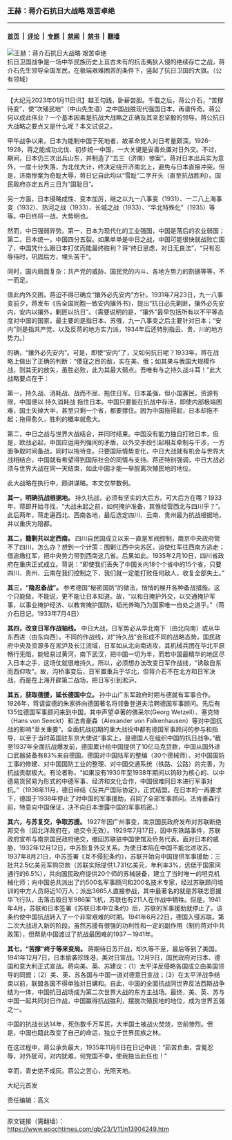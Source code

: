 ### 王赫：蒋介石抗日大战略 艰苦卓绝

---

#### [首页](../../../..?n13904249) &nbsp;|&nbsp; [评论](../../../../../epoch-comment?n13904249) &nbsp;|&nbsp; [专题](../../../../../epoch-special?n13904249) &nbsp;|&nbsp; [禁闻](../../../../../epoch-news?n13904249) &nbsp;|&nbsp; [禁书](../../../../../books?n13904249) &nbsp;|&nbsp; [翻墙](https://github.com/gfw-breaker/nogfw/blob/master/README.md?n13904249)


<div><img alt="王赫：蒋介石抗日大战略 艰苦卓绝" class="attachment-djy_600_400 size-djy_600_400 wp-post-image" src="https://i.epochtimes.com/assets/uploads/2015/08/1309100943112068-600x400.jpg"/>
<div class="caption">
 抗日卫国战争是一场中华民族历史上亘古未有的抗击夷狄入侵的绝续存亡之战，蒋介石先生领导全国军民，在极端艰难困苦的条件下，竖起了抗日卫国的大旗。（公有领域）
</div></div><hr/><div class="post_content" id="artbody" itemprop="articleBody">
 <!-- article content begin -->
 <p>
  【大纪元2023年01月11日讯】越王勾践，卧薪尝胆。千载之后，蒋公介石，“苦撑待变”，使“次殖民地”（中山先生语）之中国战胜现代强国日本，再谱传奇。蒋公何以成此伟业？一个基本因素是抗战大战略之正确及其坚忍坚毅的领导。蒋公抗日大战略之要点又是什么呢？本文试说之。
 </p>
 <p>
  甲午战争以来，日本为能制中国于死地者，故革命党人对日考量颇深。1926-1928，蒋之能成功北伐、初步统一中国，一大关键是妥善处置对日外交。不过，期间，日本仍三次出兵山东，并制造了“五三（济南）惨案”。蒋对日本出兵实为意外，一度十分失落，为北伐大计，终决定绕开济南北上，避免与日本直接冲突。但是，济南惨案为奇耻大辱，蒋日记自此均以“雪耻”二字开头（直至抗战胜利）。国民政府亦定五月三日为“国耻日”。
 </p>
 <p>
  另一方面，日本侵略成性、变本加厉，继之以九一八事变（1931）、一二八上海事变（1932）、热河之战（1933）、长城之战（1933）、“华北特殊化”（1935）等等。中日终将一战，大势明也。
 </p>
 <p>
  然而，中日强弱异势。第一，日本为现代化的工业强国，中国是落后的农业弱国；第二，日本统一，中国四分五裂。如果单单是中日之战，中国可能很快就战败亡国了，中国凭什么跟日本打仗而能最终胜利？蒋“终日思虑，对日无良法”，“只有忍辱待时，巩固后方，埋头苦干”。
 </p>
 <p>
  同时，国内局面复杂：共产党的威胁、国民党的内斗、各地方势力的割据等等，不一而足。
 </p>
 <p>
  值此内外交困，蒋迫不得已确立“攘外必先安内”方针。1931年7月23日，九一八事变前夕，蒋发布《告全国同胞一致安内攘外书》，提出“抗日必先剿匪，攘外必先安内，安内以攘外，剿匪以抗日”。（需要说明的是，“攘外”最早包括所有以不平等态度对中国的国家，最主要的是指日本、苏俄，九一八事变之后主要针对日本；“安内”则是指共产党、以及反蒋的地方实力派，1934年后还特别指云、贵、川的地方势力。）
 </p>
 <p>
  的确，“攘外必先安内”。可是，即使“安内”了，又如何抗日呢？1933年，蒋在战略上做出了正确的判断：“倭寇之目的敌，实在美、俄；如其果与我国大规模作战，则其无的放矢，虽胜必败，此为其最大弱点。吾唯有与之持久战斗耳！”此大战略要点在于：
 </p>
 <p>
  第一，持久战、消耗战、战而不屈、拖住日军。日本虽强，但小国寡民，资源有限，中国便以
  <ok href="https://www.epochtimes.com/gb/tag/%E6%8C%81%E4%B9%85%E6%B6%88%E8%80%97%E6%88%98.html">
   持久消耗战
  </ok>
  拖住日本。中国只要能在抗战中存活，即使内部极端困难，国土失掉大半，甚至只剩一个省，都要撑住。因为中国拖得起，日本却拖不起；拖得愈久，胜利的概率就愈大。
 </p>
 <p>
  第二，中日之战与世界大战结合，并同时结束。中国没有能力独自打败日本，但是，欧战必起，中国应运用列强间的矛盾，以外交手段引起相互牵制与干涉，一方面争取时间备战，同时以拖待变。只要国际情势变化，中日大战就有机会与世界大战相结合，中国就有希望得到国际社会的同情与支持。蒋还特别强调，中日大战必须与世界大战在同一天结束，如此中国才能一举脱离次殖民地的地位。
 </p>
 <p>
  此大战略在执行中，颇讲谋略。本文仅举数例。
 </p>
 <p>
  <strong>
   其一，明确抗战根据地。
  </strong>
  持久抗战，必须有坚实的大后方。可大后方在哪？1933年，蒋即开始寻找，“大战未起之前，如何掩护准备，其惟经营西北与四川乎？”。此后两年，蒋走遍西北、西南各地，最后选定四川、云南、贵州最为抗战根据地，并以重庆为陪都。
 </p>
 <p>
  <strong>
   其二，籍剿共以定西南。
  </strong>
  四川自民国成立以来一直是军阀控制，南京中央政府管不了四川，怎么办？想到一个计策：围剿江西中央苏区，迫使红军往西南方逃走；借追缴红军，把中央势力带到西南这几省。后果如此。1935年2月10日，四川省政府在重庆正式成立。蒋说：“即使我们丢失了中国关内18个个省中的15个省，只要四川、贵州、云南在我们控制之下，我们就一定能打败任何敌人，收复全部失土。”
 </p>
 <p>
  <strong>
   其三，“隐忍备战”。
  </strong>
  参考德国“秘密国防”的做法，悄悄的展开各种备战措施。这个只能做，不能说，更不能让日本知道。故，“以和日掩护外交，以交通掩护军事，以事业掩护经济、以教育掩护国防，韬光养晦乃为国家唯一自处之道乎。”（蒋介石日记，1933年7月4日）
 </p>
 <p>
  <strong>
   其四，改变日军作战轴线。
  </strong>
  中日大战，日军势必从华北南下（由北向南）或从华东西进（由东向西）。不同的作战线，对“持久战”会形成不同的战略态势。国民政府中央及资源多在淞沪及长江流域，日军如从北向南进攻，其机械兵团在华北平原畅行无阻，能轻易过黄河，南下武汉，把中国一切为半，而若中国最精华的地区尽入日本之手，这场仗就很难持久。所以，必须想办法改变日军作战线，“诱敌自东而西仰攻”。故，沟桥事变后，日军置重兵于华北，但蒋介石不在北方和日军决战，而是在上海开辟第二战场，把日军引到淞沪。
 </p>
 <p>
  <strong>
   其五，获取德援，延长德国中立。
  </strong>
  孙中山广东军政府时期与德就有军事合作。1926年，蒋请留德的朱家骅向德国著名将领鲁登道夫洽聘德国军事顾问。先后有135位德国军事顾问来到中国，其中声望卓著的佛采尔(Georg Wetzell）、塞克特（Hans von Seeckt）和法肯豪森（Alexander von Falkenhausen）等对中国抗战的影响“至关重要”。全面抗战初期的重大战役中都有德国军事顾问的参与和指导，以至于当时英国驻东京大使说“事实上，是德国人在组织中国的抗日战争。”截至1937年全面抗战爆发前，德国累计给中国提供了10亿马克贷款，中国从国外进口武器装备有83%来自德国。德国对中国陆军的整编（30个德械师）、对中国国防工事的修建、对中国国防工业的整理、对中国交通系统（铁路、公路）的完善，为抗战贡献极大。有论者称，“如果没有1930年至1938年期间以钨砂为核心的、以中德易货贸易为形式的中德军事、经济和文化合作，中国很难同日本进行军事对抗。”（1936年11月，德日缔结《反共产国际协定》，正式结盟。在日本的一再要求下，德国于1938年停止了对中国的军事援助，召回了全部军事顾问。法肯豪森行前，特意向中国保证，决不向日本泄露中国的军事机密。）
 </p>
 <p>
  <strong>
   其六，与苏复交，争取苏援。
  </strong>
  1927年因广州事变，南京国民政府发布对苏联断绝邦交令（因北洋政府在，绝交令无效）。1929年7月17日，因中东铁路事件，苏联政府宣布与南京国民政府绝交，撤回苏联驻中国使馆及侨务代表。面对日本的威胁，1932年12月12日，中苏恢复外交关系。为使日本陷在中国不能北进攻苏，1937年8月21日，中苏签署《互不侵犯条约》，苏联开始向中国提供军事援助：三批共2.5亿美元军购贷款（苏联实际提供1.731亿美元，年利率3%，远低于国家间通行的6.5%），共向国民政府提供20个师的苏械装备，建立了当时唯一的坦克机械化师；向中国总共派出了约500名军事顾问和200名技术专家，经过苏联顾问培训的中方人员将近10万人；派出3665人直接参战，其中最著名的就是苏联志愿援华飞行队，击落击毁日军986架飞机，苏联也有211人在作战中牺牲。但是，1941年4月，苏联和日本签署《苏联日本中立条约》后，苏联的军事援助就停止了。该条约使中国抗战转入了一个非常艰难的时期。1941年6月22日，德国入侵苏联。第二次大战进入新的阶段。虽然苏援有很强的功利性和一定的副作用（制约蒋对中共政策），但帮助中国渡过了抗战最困难的1937－1941年。
 </p>
 <p>
  <strong>
   其七，“苦撑”终于等来变局。
  </strong>
  蒋期待日苏开战，却久等不至，最后等到了美国。1941年12月7日，日本偷袭珍珠港，美对日宣战。12月9日，国民政府对日本、德国和意大利正式宣战。蒋向美、英、苏建议：（1）太平洋反侵略各国成立由美国领导的同盟；（2）美、英、苏各国与中国一道对德意日宣战；（3）在太平洋战争结束以前，联盟各国不得单独对日媾和。自此，中国的全面抗战同世界反法西斯战争结为一体，中国抗日战场成为第二次世界大战的东方主战场。最终，美、英、苏与中国一起共同对日作战，中国赢得抗战胜利，摆脱次殖民地的地位，成为世界五强之一。
 </p>
 <p>
  中国的抗战长达14年，死伤数千万军民，大半国土被战火焚烧，空前惨烈。但是，中国也籍此改变了自己的命运，独立于世界民族之林。
 </p>
 <p>
  在这过程中，蒋公承负最大，1935年11月6日在日记中说：“茹苦负曲，含冤忍辱，对外犹可，对内犹难，何党国不幸，使我独当此任也！”
 </p>
 <p>
  幸而，青史绝不成灰。蒋公之苦心，光照天地。
 </p>
 <p>
  大纪元首发
 </p>
 <p>
  责任编辑：高义
 </p>
 <!-- article content end -->
 <div id="below_article_ad">
 </div>
</div>


---

原文链接（需翻墙）：https://www.epochtimes.com/gb/23/1/11/n13904249.htm